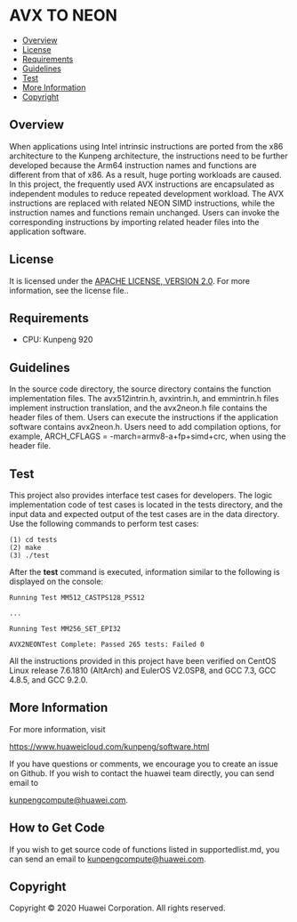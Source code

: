 # AVX TO NEON

- [Overview](#Overview)
- [License](#License)
- [Requirements](#requirements)
- [Guidelines](#Guidelines)
- [Test](#Test)
- [More Information](#more-information)
- [Copyright](#copyright)

## Overview

When applications using Intel intrinsic instructions are ported from the x86 architecture to the Kunpeng architecture, the instructions need to be further developed because the Arm64 instruction names and functions are different from that of x86. As a result, huge porting workloads are caused. In this project, the frequently used AVX instructions are encapsulated as independent modules to reduce repeated development workload. The AVX instructions are replaced with related NEON SIMD instructions, while the instruction names and functions remain unchanged. Users can invoke the corresponding instructions by importing related header files into the application software. 

## License

It is licensed under the [APACHE LICENSE, VERSION 2.0](https://www.apache.org/licenses/LICENSE-2.0). For more information, see the license file.. 

## Requirements

- CPU: Kunpeng 920 

## Guidelines

In the source code directory, the source directory contains the function implementation files. The avx512intrin.h, avxintrin.h, and emmintrin.h files implement instruction translation, and the avx2neon.h file contains the header files of them. Users can execute the instructions if the application software contains avx2neon.h. 
Users need to add compilation options, for example, ARCH_CFLAGS = -march=armv8-a+fp+simd+crc, when using the header file.

## Test

This project also provides interface test cases for developers. The logic implementation code of test cases is located in the tests directory, and the input data and expected output of the test cases are in the data directory. Use the following commands to perform test cases:

```
(1) cd tests
(2) make
(3) ./test
```

After the **test** command is executed, information similar to the following is displayed on the console:

```
Running Test MM512_CASTPS128_PS512

...

Running Test MM256_SET_EPI32

AVX2NEONTest Complete: Passed 265 tests: Failed 0
```

 All the instructions provided in this project have been verified on CentOS Linux release 7.6.1810 (AltArch) and EulerOS V2.0SP8, and GCC 7.3, GCC 4.8.5, and GCC 9.2.0.

## More Information

For more information, visit

<https://www.huaweicloud.com/kunpeng/software.html>

If you have questions or comments, we encourage you to create an issue on Github.  If you wish to contact the huawei team directly, you can send email to

 [kunpengcompute@huawei.com](mailto:kunpengcompute@huawei.com).

## How to Get Code

If you wish to get source code of functions listed in supportedlist.md, you can send an email to [kunpengcompute@huawei.com](mailto:kunpengcompute@huawei.com).

## Copyright

Copyright © 2020 Huawei Corporation. All rights reserved. 

